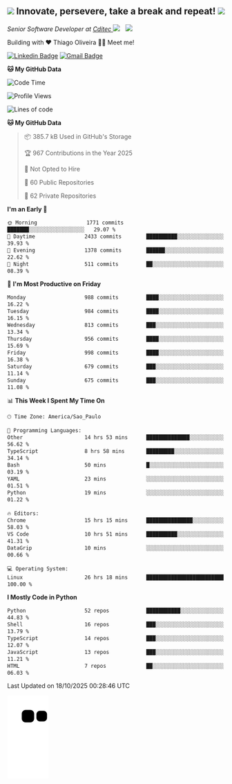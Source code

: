 <h2><img src="https://emojis.slackmojis.com/emojis/images/1531849430/4246/blob-sunglasses.gif?1531849430" width="30"/> Innovate, persevere, take a break and repeat! <img src="https://media.giphy.com/media/12oufCB0MyZ1Go/giphy.gif" width="50"></h2>
<img align='right' src="https://media.giphy.com/media/M9gbBd9nbDrOTu1Mqx/giphy.gif" width="230">
<p><em>Senior Software Developer at <a href="https://www.cditec.com.br/">Cditec
</a><img src="https://media.giphy.com/media/WUlplcMpOCEmTGBtBW/giphy.gif" width="30"> 
</em></p>



Building with ❤️ Thiago Oliveira 👋🏽 Meet me!

[![Linkedin Badge](https://img.shields.io/badge/-Thiago-blue?style=flat-square&logo=Linkedin&logoColor=white&link=https://www.linkedin.com/in/tgmarinho/)](https://www.linkedin.com/in/thiagoceconelo/) 
[![Gmail Badge](https://img.shields.io/badge/-thiceconelo@gmail.com-c14438?style=flat-square&logo=Gmail&logoColor=white&link=mailto:thiceconelo@gmail.com)](mailto:thiceconelo@gmail.com)

</em></p>

<!-- <span style="height ">
![Anurag's GitHub stats](https://github-readme-stats.vercel.app/api?username=arthurspk&show_icons=true&theme=tokyonight)
</span> -->

**🐱 My GitHub Data** 
<!--START_SECTION:waka-->
![Code Time](http://img.shields.io/badge/Code%20Time-3%2C773%20hrs%2020%20mins-blue)

![Profile Views](http://img.shields.io/badge/Profile%20Views-0-blue)

![Lines of code](https://img.shields.io/badge/From%20Hello%20World%20I%27ve%20Written-10.6%20million%20lines%20of%20code-blue)

**🐱 My GitHub Data** 

> 📦 385.7 kB Used in GitHub's Storage 
 > 
> 🏆 967 Contributions in the Year 2025
 > 
> 🚫 Not Opted to Hire
 > 
> 📜 60 Public Repositories 
 > 
> 🔑 62 Private Repositories 
 > 
**I'm an Early 🐤** 

```text
🌞 Morning                1771 commits        ███████░░░░░░░░░░░░░░░░░░   29.07 % 
🌆 Daytime                2433 commits        ██████████░░░░░░░░░░░░░░░   39.93 % 
🌃 Evening                1378 commits        ██████░░░░░░░░░░░░░░░░░░░   22.62 % 
🌙 Night                  511 commits         ██░░░░░░░░░░░░░░░░░░░░░░░   08.39 % 
```
📅 **I'm Most Productive on Friday** 

```text
Monday                   988 commits         ████░░░░░░░░░░░░░░░░░░░░░   16.22 % 
Tuesday                  984 commits         ████░░░░░░░░░░░░░░░░░░░░░   16.15 % 
Wednesday                813 commits         ███░░░░░░░░░░░░░░░░░░░░░░   13.34 % 
Thursday                 956 commits         ████░░░░░░░░░░░░░░░░░░░░░   15.69 % 
Friday                   998 commits         ████░░░░░░░░░░░░░░░░░░░░░   16.38 % 
Saturday                 679 commits         ███░░░░░░░░░░░░░░░░░░░░░░   11.14 % 
Sunday                   675 commits         ███░░░░░░░░░░░░░░░░░░░░░░   11.08 % 
```


📊 **This Week I Spent My Time On** 

```text
🕑︎ Time Zone: America/Sao_Paulo

💬 Programming Languages: 
Other                    14 hrs 53 mins      ██████████████░░░░░░░░░░░   56.62 % 
TypeScript               8 hrs 58 mins       █████████░░░░░░░░░░░░░░░░   34.14 % 
Bash                     50 mins             █░░░░░░░░░░░░░░░░░░░░░░░░   03.19 % 
YAML                     23 mins             ░░░░░░░░░░░░░░░░░░░░░░░░░   01.51 % 
Python                   19 mins             ░░░░░░░░░░░░░░░░░░░░░░░░░   01.22 % 

🔥 Editors: 
Chrome                   15 hrs 15 mins      ███████████████░░░░░░░░░░   58.03 % 
VS Code                  10 hrs 51 mins      ██████████░░░░░░░░░░░░░░░   41.31 % 
DataGrip                 10 mins             ░░░░░░░░░░░░░░░░░░░░░░░░░   00.66 % 

💻 Operating System: 
Linux                    26 hrs 18 mins      █████████████████████████   100.00 % 
```

**I Mostly Code in Python** 

```text
Python                   52 repos            ███████████░░░░░░░░░░░░░░   44.83 % 
Shell                    16 repos            ███░░░░░░░░░░░░░░░░░░░░░░   13.79 % 
TypeScript               14 repos            ███░░░░░░░░░░░░░░░░░░░░░░   12.07 % 
JavaScript               13 repos            ███░░░░░░░░░░░░░░░░░░░░░░   11.21 % 
HTML                     7 repos             ██░░░░░░░░░░░░░░░░░░░░░░░   06.03 % 
```




 Last Updated on 18/10/2025 00:28:46 UTC
<!--END_SECTION:waka-->

![Snake animation](https://github.com/rafaballerini/rafaballerini/blob/output/github-contribution-grid-snake.svg)


<!---
ceconelo/ceconelo is a ✨ special ✨ repository because its `README.md` (this file) appears on your GitHub profile.
You can click the Preview link to take a look at your changes.
--->
